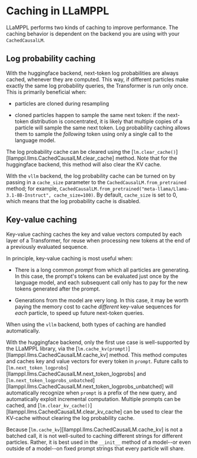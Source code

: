 # Caching in LLaMPPL

LLaMPPL performs two kinds of caching to improve performance. The caching behavior is dependent on the backend you are using with your `CachedCausalLM`.

## Log probability caching
With the huggingface backend, next-token log probabilities are always cached, whenever they are computed.
This way, if different particles make exactly the same log probability queries,
the Transformer is run only once. This is primarily beneficial when:

* particles are cloned during resampling

* cloned particles happen to sample the same next token: if the next-token distribution is concentrated,
  it is likely that multiple copies of a particle will sample the same next token. Log probability caching
  allows them to sample the _following_ token using only a single call to the language model.

The log probability cache can be cleared using the [`lm.clear_cache()`][llamppl.llms.CachedCausalLM.clear_cache] method. Note that for the huggingface backend, this method will also clear the KV cache.

With the `vllm` backend, the log probability cache can be turned on by passing in a `cache_size` parameter to the `CachedCausalLM.from_pretrained` method; for example, `CachedCausalLM.from_pretrained("meta-llama/Llama-3.1-8B-Instruct", cache_size=100)`. By default, `cache_size` is set to 0, which means that the log probability cache is disabled.

## Key-value caching
Key-value caching caches the key and value vectors computed by each layer of a Transformer,
for reuse when processing new tokens at the end of a previously evaluated sequence.

In principle, key-value caching is most useful when:

* There is a long common *prompt* from which all particles are generating.
  In this case, the prompt's tokens can be evaluated just once by the language model,
  and each subsequent call only has to pay for the new tokens generated after the prompt.

* Generations from the model are very long. In this case, it may be worth paying the memory
  cost to cache *different* key-value sequences for *each* particle, to speed up future next-token
  queries.

When using the `vllm` backend, both types of caching are handled automatically.

With the huggingface backend, only the first use case is well-supported by the LLaMPPL library, via the
[`lm.cache_kv(prompt)`][llamppl.llms.CachedCausalLM.cache_kv] method. This method computes and caches key and value vectors
for every token in `prompt`. Future calls to [`lm.next_token_logprobs`][llamppl.llms.CachedCausalLM.next_token_logprobs] and [`lm.next_token_logprobs_unbatched`][llamppl.llms.CachedCausalLM.next_token_logprobs_unbatched]
will automatically recognize when `prompt` is a prefix of the new query, and automatically
exploit incremental computation. Multiple prompts can be cached, and [`lm.clear_kv_cache()`][llamppl.llms.CachedCausalLM.clear_kv_cache] can
be used to clear the KV-cache without clearing the log probability cache.

Because [`lm.cache_kv`][llamppl.llms.CachedCausalLM.cache_kv] is not a batched call,
it is not well-suited to caching
different strings for different particles.
Rather, it is best used in the `__init__` method of a model--or even
outside of a model--on fixed prompt strings that every particle will share.
